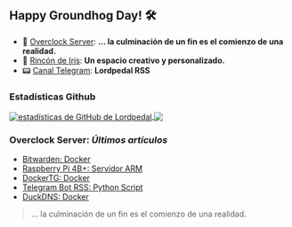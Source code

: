 ## Happy Groundhog Day! 🛠️

- 🤖 [Overclock Server](https://lordpedal.github.io/ "Overclock Server"): **... la culminación de un fin es el comienzo de una realidad.**
- 🌈 [Rincón de Iris](https://rincondeiris.club/ "Rincón de Iris"): **Un espacio creativo y personalizado.**
- 📟 [Canal Telegram](https://t.me/lordpedal_rss "Canal Lordpedal RSS"): **Lordpedal RSS**

### Estadísticas Github
<a href="https://github.com/Lordpedal">
  <img align="center" alt="estadísticas de GitHub de Lordpedal" src="https://github-readme-stats.codestackr.vercel.app/api?username=Lordpedal&show_icons=true&count_private=true&include_all_commits=true&locale=es&theme=gruvbox" />
</a>
<a href="https://github.com/Lordpedal">
  <img align="center" src="https://github-readme-stats.anuraghazra1.vercel.app/api/top-langs/?username=Lordpedal&layout=compact&locale=es&theme=gruvbox" />
</a>

### Overclock Server: *Últimos artículos*
<!-- BLOG-POST-LIST:START -->
- [Bitwarden: Docker](https://lordpedal.github.io/gnu/linux/docker/bitwarden-docker/)
- [Raspberry Pi 4B+: Servidor ARM](https://lordpedal.github.io/gnu/linux/raspberry-servidor/)
- [DockerTG: Docker](https://lordpedal.github.io/gnu/linux/docker/dockertg-docker/)
- [Telegram Bot RSS: Python Script](https://lordpedal.github.io/gnu/linux/bot-python-script/)
- [DuckDNS: Docker](https://lordpedal.github.io/gnu/linux/docker/duckdns-docker/)
<!-- BLOG-POST-LIST:END -->

> ... la culminación de un fin es el comienzo de una realidad.
